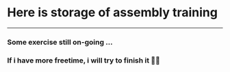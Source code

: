 # Here is storage of assembly training
----------------------------------
### Some exercise still on-going ...
### If i have more freetime, i will try to finish it 🤷‍♂️